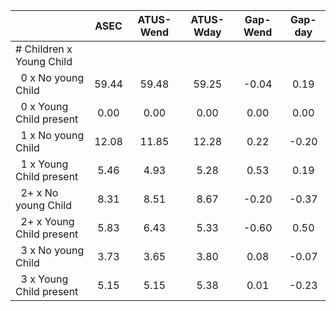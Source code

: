 
|                      |         ASEC |    ATUS-Wend |    ATUS-Wday |     Gap-Wend |      Gap-day |
| -------------------- | :----------: | :----------: | :----------: | :----------: | :----------: |
| # Children x Young Child |              |              |              |              |              |
| &nbsp;&nbsp;0 x No young Child |        59.44 |        59.48 |        59.25 |        -0.04 |         0.19 |
| &nbsp;&nbsp;0 x Young Child present |         0.00 |         0.00 |         0.00 |         0.00 |         0.00 |
| &nbsp;&nbsp;1 x No young Child |        12.08 |        11.85 |        12.28 |         0.22 |        -0.20 |
| &nbsp;&nbsp;1 x Young Child present |         5.46 |         4.93 |         5.28 |         0.53 |         0.19 |
| &nbsp;&nbsp;2+ x No young Child |         8.31 |         8.51 |         8.67 |        -0.20 |        -0.37 |
| &nbsp;&nbsp;2+ x Young Child present |         5.83 |         6.43 |         5.33 |        -0.60 |         0.50 |
| &nbsp;&nbsp;3 x No young Child |         3.73 |         3.65 |         3.80 |         0.08 |        -0.07 |
| &nbsp;&nbsp;3 x Young Child present |         5.15 |         5.15 |         5.38 |         0.01 |        -0.23 |

